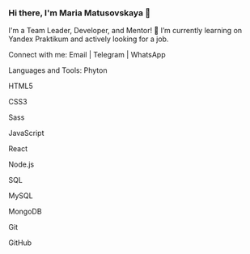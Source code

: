### Hi there, I'm Maria Matusovskaya 👋
I'm a Team Leader, Developer, and Mentor!
🔭 I’m currently learning on Yandex Praktikum and actively looking for a job.

Connect with me:
Email | Telegram | WhatsApp

Languages and Tools:
Phyton

HTML5

CSS3

Sass

JavaScript

React

Node.js

SQL

MySQL

MongoDB

Git

GitHub



